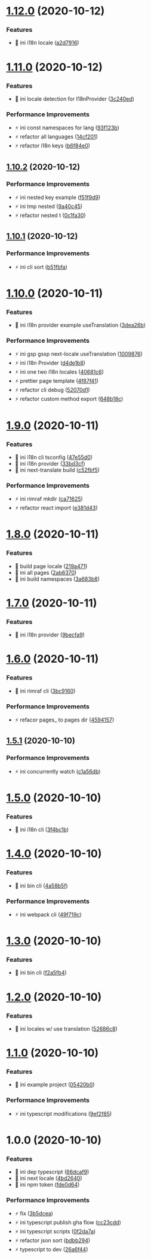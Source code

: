 # [1.12.0](https://github.com/next-locale/next-locale/compare/v1.11.0...v1.12.0) (2020-10-12)

### Features

- 🎸 ini i18n locale ([a2d7916](https://github.com/next-locale/next-locale/commit/a2d79169422f9941cd1e1b14bd3cc5625ec0f6b7))

# [1.11.0](https://github.com/next-locale/next-locale/compare/v1.10.2...v1.11.0) (2020-10-12)

### Features

- 🎸 ini locale detection for I18nProvider ([3c240ed](https://github.com/next-locale/next-locale/commit/3c240ed3379842fb52810e6331a1891e36c08132))

### Performance Improvements

- ⚡️ ini const namespaces for lang ([93f123b](https://github.com/next-locale/next-locale/commit/93f123bdf0ff4240072aa5862771986365378992))
- ⚡️ refactor all languages ([14cf201](https://github.com/next-locale/next-locale/commit/14cf201a3bfb5248810b8705a8b53b29c595f3eb))
- ⚡️ refactor i18n keys ([b6f84e0](https://github.com/next-locale/next-locale/commit/b6f84e05aa2d0520efd02e6380872eeadd4be932))

## [1.10.2](https://github.com/next-locale/next-locale/compare/v1.10.1...v1.10.2) (2020-10-12)

### Performance Improvements

- ⚡️ ini nested key example ([f51f9d9](https://github.com/next-locale/next-locale/commit/f51f9d9d82f81898800b48a21b15cada17d450e9))
- ⚡️ ini tmp nested ([9a40c45](https://github.com/next-locale/next-locale/commit/9a40c45b54662b742d383159fc46d082a35f4b5c))
- ⚡️ refactor nested t ([0c1fa30](https://github.com/next-locale/next-locale/commit/0c1fa306c40edb238c17f11be9382df091c1efab))

## [1.10.1](https://github.com/next-locale/next-locale/compare/v1.10.0...v1.10.1) (2020-10-12)

### Performance Improvements

- ⚡️ ini cli sort ([b51fbfa](https://github.com/next-locale/next-locale/commit/b51fbfafff14e2c776b27d358fa9697ccdd07a54))

# [1.10.0](https://github.com/next-locale/next-locale/compare/v1.9.0...v1.10.0) (2020-10-11)

### Features

- 🎸 ini i18n provider example useTranslation ([3dea26b](https://github.com/next-locale/next-locale/commit/3dea26b6ea0a5405090565e566e662e09a21200d))

### Performance Improvements

- ⚡️ ini gsp gssp next-locale useTranslation ([1009876](https://github.com/next-locale/next-locale/commit/1009876421b46f6b7e4fb0370f4c3fc2dfc39211))
- ⚡️ ini i18n Provider ([d4de1b8](https://github.com/next-locale/next-locale/commit/d4de1b8113e3be8bc975ef5bbcf5ab5425456fc2))
- ⚡️ ini one two i18n locales ([40681c6](https://github.com/next-locale/next-locale/commit/40681c60e45b3b13ce7cf452452715029a5576a3))
- ⚡️ prettier page template ([4f87f41](https://github.com/next-locale/next-locale/commit/4f87f4170bcadc2dd59897e8617ab73ec6ca6f8e))
- ⚡️ refactor cli debug ([52070d1](https://github.com/next-locale/next-locale/commit/52070d19281dc7c505d7e89907a52e35dc0726ee))
- ⚡️ refactor custom method export ([648b18c](https://github.com/next-locale/next-locale/commit/648b18c3eeb9b858db9985cb9f618c41f0156a4a))

# [1.9.0](https://github.com/next-locale/next-locale/compare/v1.8.0...v1.9.0) (2020-10-11)

### Features

- 🎸 ini i18n cli tsconfig ([47e55d0](https://github.com/next-locale/next-locale/commit/47e55d09af0d58a428ceb0c55547d4c7fd04dc73))
- 🎸 ini i18n provider ([33bd3cf](https://github.com/next-locale/next-locale/commit/33bd3cf9cf4db0849306e10a3d5e992bce992458))
- 🎸 ini next-translate build ([c52fbf5](https://github.com/next-locale/next-locale/commit/c52fbf5728225eeecf91a3e6aa9afb272d36ebe6))

### Performance Improvements

- ⚡️ ini rimraf mkdir ([ca71625](https://github.com/next-locale/next-locale/commit/ca71625d16b54fbaad93590f7caa455b0deeaa5f))
- ⚡️ refactor react import ([e381d43](https://github.com/next-locale/next-locale/commit/e381d43ad6907255024916d46de0ecfa3b74c70b))

# [1.8.0](https://github.com/next-locale/next-locale/compare/v1.7.0...v1.8.0) (2020-10-11)

### Features

- 🎸 build page locale ([219a471](https://github.com/next-locale/next-locale/commit/219a4713ac0f02d2b91449979d242f8c4bf1204b))
- 🎸 ini all pages ([2ab6370](https://github.com/next-locale/next-locale/commit/2ab63703346e6f7ce51d3c3579c53a7b8396741c))
- 🎸 ini build namespaces ([3a683b8](https://github.com/next-locale/next-locale/commit/3a683b82b4023b2a0c743be8b1de78696be24d56))

# [1.7.0](https://github.com/next-locale/next-locale/compare/v1.6.0...v1.7.0) (2020-10-11)

### Features

- 🎸 ini i18n provider ([9becfa9](https://github.com/next-locale/next-locale/commit/9becfa94991cb0c650d8bc14e53742591f5404e4))

# [1.6.0](https://github.com/next-locale/next-locale/compare/v1.5.1...v1.6.0) (2020-10-11)

### Features

- 🎸 ini rimraf cli ([3bc9160](https://github.com/next-locale/next-locale/commit/3bc9160f0a6742b400e830f80994de5983f20501))

### Performance Improvements

- ⚡️ refacor pages\_ to pages dir ([4594157](https://github.com/next-locale/next-locale/commit/4594157d0f8399d900d3024b9d46f93a9ef472a8))

## [1.5.1](https://github.com/next-locale/next-locale/compare/v1.5.0...v1.5.1) (2020-10-10)

### Performance Improvements

- ⚡️ ini concurrently watch ([c1a56db](https://github.com/next-locale/next-locale/commit/c1a56dbfa43d0cce3aaf2d778601881eb31a6a1d))

# [1.5.0](https://github.com/next-locale/next-locale/compare/v1.4.0...v1.5.0) (2020-10-10)

### Features

- 🎸 ini i18n cli ([3f4bc1b](https://github.com/next-locale/next-locale/commit/3f4bc1b6358a3c79d5070ff55c0c6fe4d109410a))

# [1.4.0](https://github.com/next-locale/next-locale/compare/v1.3.0...v1.4.0) (2020-10-10)

### Features

- 🎸 ini bin cli ([4a58b5f](https://github.com/next-locale/next-locale/commit/4a58b5f68f6a74ccf4ea8c72784dd78cabe45cb9))

### Performance Improvements

- ⚡️ ini webpack cli ([49f719c](https://github.com/next-locale/next-locale/commit/49f719cebf868b528761dbb2c1a5c47680e0d70c))

# [1.3.0](https://github.com/next-locale/next-locale/compare/v1.2.0...v1.3.0) (2020-10-10)

### Features

- 🎸 ini bin cli ([f2a5fb4](https://github.com/next-locale/next-locale/commit/f2a5fb43e6ccfeb02149c460061292b5dd219400))

# [1.2.0](https://github.com/next-locale/next-locale/compare/v1.1.0...v1.2.0) (2020-10-10)

### Features

- 🎸 ini locales w/ use translation ([52686c8](https://github.com/next-locale/next-locale/commit/52686c8bdc70755f6ae8fede80e7308cd39f448b))

# [1.1.0](https://github.com/next-locale/next-locale/compare/v1.0.0...v1.1.0) (2020-10-10)

### Features

- 🎸 ini example project ([05420b0](https://github.com/next-locale/next-locale/commit/05420b07e0d26bd34d85a949dcbe31e5d0b39e82))

### Performance Improvements

- ⚡️ ini typescript modifications ([9ef2f85](https://github.com/next-locale/next-locale/commit/9ef2f85ce344b55df97b774bc61fef95bb41687b))

# 1.0.0 (2020-10-10)

### Features

- 🎸 ini dep typescript ([66dcaf9](https://github.com/next-locale/next-locale/commit/66dcaf998991890fccd858cb31c30b6cb4ef5cbd))
- 🎸 ini next locale ([4bd2640](https://github.com/next-locale/next-locale/commit/4bd2640af5f70240ed91ba7a8ba3eb245cd1d402))
- 🎸 ini npm token ([fde0d64](https://github.com/next-locale/next-locale/commit/fde0d64e8a8893d4d16ded33a7f1106b232a42af))

### Performance Improvements

- ⚡️ fix ([3b5dcea](https://github.com/next-locale/next-locale/commit/3b5dcea7c81b2392f2bd0a0740ca0a374cdf369d))
- ⚡️ ini typescript publish gha flow ([cc23cdd](https://github.com/next-locale/next-locale/commit/cc23cdd391dc60b8deeda5270d26a549336b8084))
- ⚡️ ini typescript scripts ([0f2da7a](https://github.com/next-locale/next-locale/commit/0f2da7acbb446e506a2e124e7dac1dd3b01c2adc))
- ⚡️ refactor json sort ([bdbb294](https://github.com/next-locale/next-locale/commit/bdbb294cc8ca3789304dbd2f5f1c76cd165635b4))
- ⚡️ typescript to dev ([26a6f44](https://github.com/next-locale/next-locale/commit/26a6f447b1c85aa0bfee868ff8a35ffb85530959))
